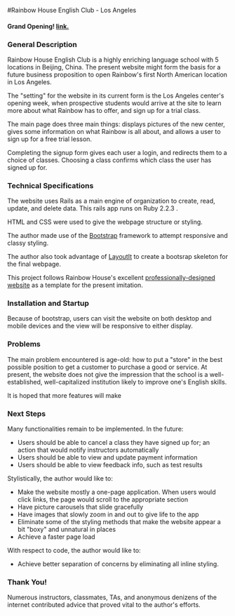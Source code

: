 #Rainbow House English Club - Los Angeles

#### Grand Opening! [link.](https://rocky-garden-94800.herokuapp.com/)

### General Description
Rainbow House English Club is a highly enriching language school with 5 locations in Beijing, China. The present website might form the basis for a future business proposition to open Rainbow's first North American location in Los Angeles. 

The "setting" for the website in its current form is the Los Angeles center's opening week, when prospective students would arrive at the site to learn more about what Rainbow has to offer, and sign up for a trial class.

The main page does three main things: displays pictures of the new center, gives some information on what Rainbow is all about, and allows a user to sign up for a free trial lesson.

Completing the signup form gives each user a login, and redirects them to a choice of classes. Choosing a class confirms which class the user has signed up for. 

### Technical Specifications
The website uses Rails as a main engine of organization to create, read, update, and delete data. This rails app runs on Ruby 2.2.3 . 

HTML and CSS were used to give the webpage structure or styling.

The author made use of the [Bootstrap](http://www.getbootstrap.com) framework to attempt responsive and classy styling.

The author also took advantage of [LayoutIt](http://www.layoutit.com) to create a bootsrap skeleton for the final webpage.

This project follows Rainbow House's excellent [professionally-designed website](http://www.rainbowhouseclub.com/) as a template for the present imitation.

### Installation and Startup
Because of bootstrap, users can visit the website on both desktop and mobile devices and the view will be responsive to either display.

### Problems

The main problem encountered is age-old: how to put a "store" in the best possible position to get a customer to purchase a good or service. At present, the website does not give the impression that the school is a well-established, well-capitalized institution likely to improve one's English skills. 

It is hoped that more features will make

### Next Steps

Many functionalities remain to be implemented. In the future:
* Users should be able to cancel a class they have signed up for; an action that would notify instructors automatically
* Users should be able to view and update payment information
* Users should be able to view feedback info, such as test results

Stylistically, the author would like to:
* Make the website mostly a one-page application. When users would click links, the page would scroll to the appropriate section
* Have picture carousels that slide gracefully
* Have images that slowly zoom in and out to give life to the app
* Eliminate some of the styling methods that make the website appear a bit "boxy" and unnatural in places
* Achieve a faster page load 

With respect to code, the author would like to:
* Achieve better separation of concerns by eliminating all inline styling.

### Thank You!

Numerous instructors, classmates, TAs, and anonymous denizens of the internet contributed advice that proved vital to the author's efforts.
